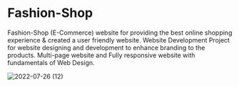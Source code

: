 # Fashion-Shop
Fashion-Shop (E-Commerce) website for providing the best online shopping experience &amp; created a user friendly website. Website Development Project for website designing and development to enhance branding to the products. Multi-page website and Fully responsive website with fundamentals of Web Design.



![2022-07-26 (12)](https://user-images.githubusercontent.com/104613502/181060438-494a78d3-b3b3-4619-a417-3ee4650d10a6.png)
